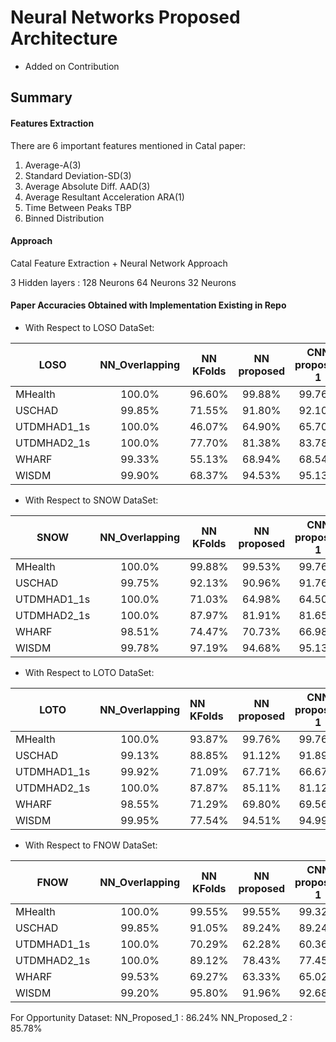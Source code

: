 # Neural Networks Proposed Architecture 
- Added on Contribution

## Summary
  
#### Features Extraction
There are 6 important features mentioned in Catal paper:
1. Average-A(3)
2. Standard Deviation-SD(3)
3. Average Absolute Diff. AAD(3)
4. Average Resultant Acceleration ARA(1)
5. Time Between Peaks TBP
6. Binned Distribution

#### Approach
Catal Feature Extraction + Neural Network Approach

3 Hidden layers :
128 Neurons
64 Neurons
32 Neurons

#### Paper Accuracies Obtained with Implementation Existing in Repo
- With Respect to LOSO DataSet:

| LOSO          | NN_Overlapping       | NN KFolds  | NN proposed |  CNN proposed  1|  CNN proporsed 2| Another Arch  |NN_proposed_1|NN_proposed_2|
| ------------- |:--------------------:|:----------:|:-----------:|:---------------:|:---------------:|:-------------:|:-----------:|:-----------:|
| MHealth       | 100.0%               |   96.60%   |	99.88%    |   99.76%        |   99.53%		  |	   99.41%     | 99.76%      |  100%       |
| USCHAD        | 99.85%               |   71.55%   |   91.80%	  |   92.10%        |   91.61%        |    91.70%     |  92.17%     |  92.60%     |
| UTDMHAD1_1s   | 100.0%               |   46.07%   |   64.90%    |   65.70%        |   64.74%        |    63.69%     |  66.18%     |  67.15%     |
| UTDMHAD2_1s   | 100.0%               |   77.70%   |   81.38%    |   83.78%        |   81.38%        |    80.05%     |  83.51%     |  84.31%     |
| WHARF         | 99.33%               |   55.13%   |   68.94%    |   68.54%        |   70.03%        |    70.97%     |  74.73%     |  73.63%     |
| WISDM         | 99.90%               |   68.37%   |   94.53%    |   95.13%        |   94.03%        |    94.52%     |  97.24%     |  97.47%     |

- With Respect to SNOW DataSet:

| SNOW          | NN_Overlapping|  NN KFolds| NN proposed |   CNN proposed 1|  CNN proporsed 2 | Another Arch  |NN_proposed_1|NN_proposed_2|
| ------------- |:-------------:|:---------:|:-----------:|:--------------: |:----------------:|:-------------:|:-----------:|:-----------:|
| MHealth       | 100.0%        |   99.88%  | 99.53%      |     99.76%      |     99.76%       |    99.05%     |   100%      |   100%      |
| USCHAD        | 99.75%        |   92.13%  | 90.96%      |     91.76%      |     92.26%       |    91.89%     |   92.72%    |   91.83%    |
| UTDMHAD1_1s   | 100.0%        |   71.03%  | 64.98%      |     64.50%      |     62.73%       |    62.81%     |  65.70%     |   66.51%    |
| UTDMHAD2_1s   | 100.0%        |   87.97%  | 81.91%      |     81.65%      |     81.65%       |    82.71%     |  85.64%     |   82.71%    |
| WHARF         | 98.51%        |   74.47%  | 70.73%      |     66.98%      |     68.23%       |    71.12%     |  74.24%     |   74.47%    |
| WISDM         | 99.78%        |   97.19%  | 94.68%      |     95.13%      |     94.69%       |    95.10%     |   95.57%    |   97.18%    |
 
- With Respect to LOTO DataSet:

| LOTO          | NN_Overlapping       | NN KFolds | NN proposed |  CNN proposed 1|  CNN proporsed 2| Another Arch  |NN_proposed_1|NN_proposed_2|
| ------------- |:--------------------:|:----------|:-----------:|:--------------:|:---------------:|:-------------:|:-----------:|:-----------:|
| MHealth       | 100.0%               |  93.87%   |  99.76%     |    99.76%      |   99.53%        |   99.41%      |  100%       | 99.76%      |  
| USCHAD        | 99.13%               |  88.85%   |  91.12%     |    91.89%      |   92.10%        |   91.86%      |  92.13%     |  91.58%     |
| UTDMHAD1_1s   | 99.92%               |  71.09%   |  67.71%     |    66.67%      |   64.02%        |   64.66%      |  68.51%     |  65.22%     |
| UTDMHAD2_1s   | 100.0%               |  87.87%   |  85.11%     |    81.12%      |   79.26%        |   82.71%      |  83.51%     | 84.84%      |
| WHARF         | 98.55%               |  71.29%   |  69.80%     |    69.56%      |   70.42%        |   73.63%      |  75.04%     | 74.73%      |
| WISDM         | 99.95%               |  77.54%   |  94.51%     |    94.99%      |   94.65%        |   94.80%      |  97.50%     | 96.05%      |

- With Respect to FNOW DataSet:

| FNOW          | NN_Overlapping       | NN KFolds | NN proposed |  CNN proposed 1|   CNN proporsed 2| Another Arch  |NN_proposed_1|NN_proposed_2|
| ------------- |:--------------------:|:---------:|:-----------:|:--------------:|:----------------:|:-------------:|:-----------:|:-----------:|
| MHealth       | 100.0%               |   99.55%  |  99.55%     |     99.32%     |   99.32%         |    97.73%     |   100%      |   100%      |
| USCHAD        | 99.85%               |   91.05%  |  89.24%     |     89.24%     |   89.66%         |    89.12%     |   89.72%    |   90.38%    |
| UTDMHAD1_1s   | 100.0%               |   70.29%  |  62.28%     |     60.36%     |   60.80%         |    61.09%     |  62.13%     |   61.83%    |
| UTDMHAD2_1s   | 100.0%               |   89.12%  |  78.43%     |     77.45%     |   79.90%         |    81.86%     |  82.84%     |   82.35%    |
| WHARF         | 99.53%               |   69.27%  |  63.33%     |     65.02%     |   62.34%         |    66.15%     |  69.82%     |   67.84%    |
| WISDM         | 99.20%               |   95.80%  |  91.96%     |     92.68%     |   91.90%         |    93.34%     |   95.45%    |   94.73%    |

For Opportunity Dataset:
NN_Proposed_1  : 86.24%
NN_Proposed_2  : 85.78%
